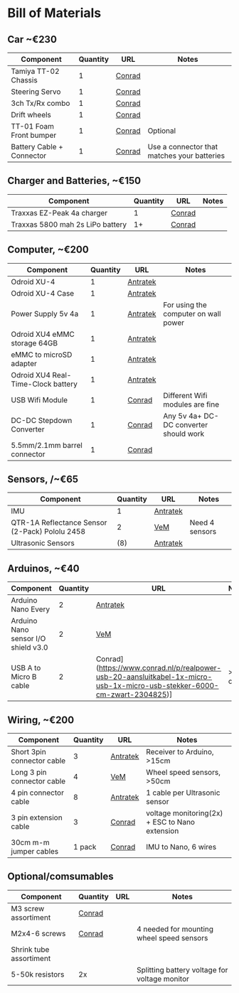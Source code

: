 # Bill of Materials



## Car ~€230
| Component| Quantity | URL | Notes |
| --- | --- | --- | --- |
|Tamiya TT-02 Chassis |1| [Conrad](https://www.conrad.nl/p/tamiya-tt-02-toyota-gazoo-yaris-wrt-brushed-110-rc-auto-elektro-straatmodel-4wd-bouwpakket-1876796) | |
|Steering Servo |1|[Conrad](https://www.conrad.nl/p/hitec-standaard-servo-hs-311-analoge-servo-materiaal-aandrijving-polyamide-stekkersysteem-jr-209893)| |
|3ch Tx/Rx combo|1|[Conrad](https://www.conrad.nl/p/carson-modellsport-reflex-wheel-start-rc-pistoolzender-24-ghz-aantal-kanalen-3-incl-ontvanger-1920203) | |
|Drift wheels|1|[Conrad](https://www.conrad.nl/p/reely-110-straatmodel-complete-wielen-drift-y-spaken-groen-1-stuks-2226537)| |
|TT-01 Foam Front bumper|1|[Conrad](https://www.conrad.nl/p/tamiya-53683-reserveonderdeel-bumper-1498380)|Optional|
|Battery Cable + Connector|1|[Conrad](https://www.conrad.nl/p/accu-kabel-1x-trx-stekker-1x-open-kabeleinde-3000-cm-40-mm-modelcraft-208481)|Use a connector that matches your batteries|

## Charger and Batteries, ~€150
| Component| Quantity | URL | Notes |
| --- | --- | --- | --- | 
|Traxxas EZ-Peak 4a charger|1|[Conrad](https://www.conrad.nl/p/traxxas-ez-peak-plus-4a-multifunctionele-modelbouwlader-100-v-230-v-4-a-1969902)| |
|Traxxas 5800 mah 2s LiPo battery|1+|[Conrad](https://www.conrad.nl/p/traxxas-lipo-accupack-74-v-5800-mah-aantal-cellen-2-25-c-box-hardcase-traxxas-id-1432751)||


## Computer, ~€200
| Component| Quantity | URL | Notes |
| --- | --- | --- | --- |
|Odroid XU-4|1|[Antratek](https://www.antratek.nl/odroid-xu4-octa-core-computer-with-samsung-exynos-5422)| |
|Odroid XU-4 Case|1|[Antratek](https://www.antratek.nl/odroid-xu4-case-clear)| |
|Power Supply 5v 4a|1|[Antratek](https://www.antratek.nl/power-supply-5v-4a)|For using the computer on wall power|
|Odroid XU4 eMMC storage 64GB|1|[Antratek](https://www.antratek.nl/64gb-emmc-module-h2) | |
|eMMC to microSD adapter|1|[Antratek](https://www.antratek.nl/emmc-module-reader)| |Used only for flashing the OS|
|Odroid XU4 Real-Time-Clock battery|1|[Antratek](https://www.antratek.nl/rtc-backup-battery) | |
|USB Wifi Module|1|[Conrad](https://www.conrad.nl/p/edimax-ew-7611ulb-wifi-stick-usb-20-wifi-bluetooth-150-mbits-1491083) |Different Wifi modules are fine|
|DC-DC Stepdown Converter|1|[Conrad](https://www.conrad.nl/p/master-bec-spanningsregelaar-6-25-v-6-a-1435726)|Any 5v 4a+ DC-DC converter should work|
|5.5mm/2.1mm barrel connector|1|[Conrad](https://www.conrad.nl/p/voltcraft-laagspannings-aansluitkabel-laagspanningsstekker-open-kabeleinde-55-mm-21-mm-200-m-1-stuks-749123)| |

## Sensors, /~€65
| Component| Quantity  | URL | Notes |
| --- | --- | --- | --- |
|IMU|1|[Antratek](https://www.antratek.nl/9dof-imu-breakout-icm-20948-qwiic)| |
|QTR-1A Reflectance Sensor (2-Pack) Pololu 2458 |2|[VeM](https://www.vanallesenmeer.nl/QTR-1A-Reflectance-Sensor-(2-Pack)-Pololu-2458)|Need 4 sensors |
|Ultrasonic Sensors|(8)|[Antratek](https://www.antratek.nl/hc-sr04-ultrasonic-sonar-distance-sensor)||


## Arduinos, ~€40
| Component| Quantity | URL | Notes |
| --- | --- | --- | --- |
|Arduino Nano Every|2|[Antratek](https://www.antratek.nl/arduino-nano-every-with-headers) | |
|Arduino Nano sensor I/O shield v3.0|2|[VeM](https://www.vanallesenmeer.nl/Arduino-Nano-sensor-I/O-shield-v3.0) | |
|USB A to Micro B cable|2|Conrad](https://www.conrad.nl/p/realpower-usb-20-aansluitkabel-1x-micro-usb-1x-micro-usb-stekker-6000-cm-zwart-2304825)] |>15 cm|


## Wiring, ~€200

| Component| Quantity | URL | Notes |
| --- | --- | --- | --- |
|Short 3pin connector cable|3|[Antratek](https://www.antratek.nl/3-pin-10-extension-cable)|Receiver to Arduino, >15cm|
|Long 3 pin connector cable|4|[VeM](https://www.vanallesenmeer.nl/Servo-Verlengkabel-RC-Futaba-JR-Man-vrouw-50-cm) |Wheel speed sensors, >50cm |
|4 pin connector cable|8|[Antratek](https://www.antratek.nl/jumper-wire-0-1-4-pin-12) |1 cable per Ultrasonic sensor |
|3 pin extension cable|3 |[Conrad](https://www.conrad.nl/p/modelcraft-servo-verlengkabel-1x-jr-stekker-1x-jr-bus-2500-cm-014-mm-plat-223733) |voltage monitoring(2x) + ESC to Nano extension|
|30cm m-m jumper cables|1 pack|[Conrad](https://www.conrad.nl/p/makerfactory-jkff40-jumper-kabel-arduino-banana-pi-raspberry-pi-40x-draadbrug-bus-40x-draadbrug-bus-3000-cm-bont-1970438) | IMU to Nano, 6 wires|

## Optional/comsumables
| Component| Quantity | URL | Notes |
| --- | --- | --- | --- |
|M3 screw assortiment| [Conrad](https://www.conrad.nl/p/thicon-models-20093-schroef-1-sets-1669366) | | |
|M2x4-6 screws | [Conrad](https://www.conrad.nl/p/toolcraft-m2-x-6mm-to-5661774-cilinderschroeven-m2-6-mm-binnenzeskant-inbus-din-912-iso-4762-staal-100-stuks-1887258) | |4 needed for mounting wheel speed sensors|
|Shrink tube assortiment| | | |
|5-50k resistors |2x | |Splitting battery voltage for voltage monitor |

